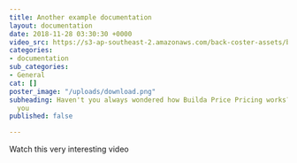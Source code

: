```yaml
---
title: Another example documentation
layout: documentation
date: 2018-11-28 03:30:30 +0000
video_src: https://s3-ap-southeast-2.amazonaws.com/back-coster-assets/backcoster.mp4
categories:
- documentation
sub_categories:
- General
cat: []
poster_image: "/uploads/download.png"
subheading: Haven't you always wondered how Builda Price Pricing works? Let me tell
  you
published: false

---
```

Watch this very interesting video
